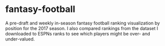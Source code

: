 # fantasy-football
A pre-draft and weekly in-season fantasy football ranking visualization by position for the 2017 season. I also compared rankings from the dataset I downloaded to ESPNs ranks to see which players might be over- and under-valued.
